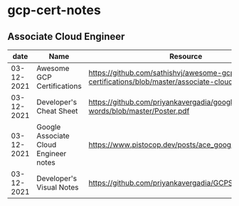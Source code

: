 # gcp-cert-notes

## Associate Cloud Engineer

| date       | Name                                  | Resource                                                                                        |
| ---------- | ------------------------------------- | ----------------------------------------------------------------------------------------------- |
| 03-12-2021 | Awesome GCP Certifications            | https://github.com/sathishvj/awesome-gcp-certifications/blob/master/associate-cloud-engineer.md |
| 03-12-2021 | Developer's Cheat Sheet               | https://github.com/priyankavergadia/google-cloud-4-words/blob/master/Poster.pdf                 |
| 03-12-2021 | Google Associate Cloud Engineer notes | https://www.pistocop.dev/posts/ace_google_exam_notes/                                           |
| 03-12-2021 | Developer's Visual Notes              | https://github.com/priyankavergadia/GCPSketchnote                                               |
